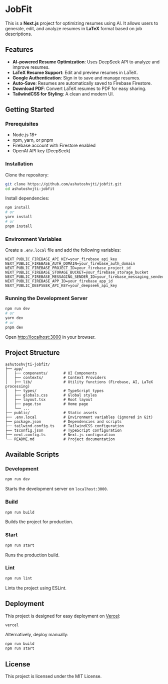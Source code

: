 # JobFit

This is a **Next.js** project for optimizing resumes using AI. It allows users to generate, edit, and analyze resumes in **LaTeX** format based on job descriptions.

## Features

- **AI-powered Resume Optimization**: Uses DeepSeek API to analyze and improve resumes.
- **LaTeX Resume Support**: Edit and preview resumes in LaTeX.
- **Google Authentication**: Sign in to save and manage resumes.
- **Auto-Save**: Resumes are automatically saved to Firebase Firestore.
- **Download PDF**: Convert LaTeX resumes to PDF for easy sharing.
- **TailwindCSS for Styling**: A clean and modern UI.

## Getting Started

### Prerequisites
- Node.js 18+
- npm, yarn, or pnpm
- Firebase account with Firestore enabled
- OpenAI API key (DeepSeek)

### Installation

Clone the repository:

```bash
git clone https://github.com/ashutoshvjti/jobfit.git
cd ashutoshvjti-jobfit
```

Install dependencies:

```bash
npm install
# or
yarn install
# or
pnpm install
```

### Environment Variables

Create a `.env.local` file and add the following variables:

```env
NEXT_PUBLIC_FIREBASE_API_KEY=your_firebase_api_key
NEXT_PUBLIC_FIREBASE_AUTH_DOMAIN=your_firebase_auth_domain
NEXT_PUBLIC_FIREBASE_PROJECT_ID=your_firebase_project_id
NEXT_PUBLIC_FIREBASE_STORAGE_BUCKET=your_firebase_storage_bucket
NEXT_PUBLIC_FIREBASE_MESSAGING_SENDER_ID=your_firebase_messaging_sender_id
NEXT_PUBLIC_FIREBASE_APP_ID=your_firebase_app_id
NEXT_PUBLIC_DEEPSEEK_API_KEY=your_deepseek_api_key
```

### Running the Development Server

```bash
npm run dev
# or
yarn dev
# or
pnpm dev
```

Open [http://localhost:3000](http://localhost:3000) in your browser.

## Project Structure

```
ashutoshvjti-jobfit/
├── app/
│   ├── components/       # UI Components
│   ├── contexts/         # Context Providers
│   ├── lib/              # Utility functions (Firebase, AI, LaTeX processing)
│   ├── types/            # TypeScript types
│   ├── globals.css       # Global styles
│   ├── layout.tsx        # Root layout
│   ├── page.tsx          # Home page
│   └── ...
├── public/               # Static assets
├── .env.local            # Environment variables (ignored in Git)
├── package.json          # Dependencies and scripts
├── tailwind.config.ts    # TailwindCSS configuration
├── tsconfig.json         # TypeScript configuration
├── next.config.ts        # Next.js configuration
└── README.md             # Project documentation
```

## Available Scripts

### Development
```bash
npm run dev
```
Starts the development server on `localhost:3000`.

### Build
```bash
npm run build
```
Builds the project for production.

### Start
```bash
npm run start
```
Runs the production build.

### Lint
```bash
npm run lint
```
Lints the project using ESLint.

## Deployment

This project is designed for easy deployment on [Vercel](https://vercel.com/):

```bash
vercel
```

Alternatively, deploy manually:

```bash
npm run build
npm run start
```

## License

This project is licensed under the MIT License.
